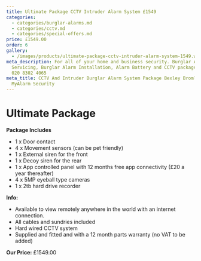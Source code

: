 ```yaml
---
title: Ultimate Package CCTV Intruder Alarm System £1549
categories:
  - categories/burglar-alarms.md
  - categories/cctv.md
  - categories/special-offers.md
price: £1549.00
order: 6
gallery:
  - /images/products/ultimate-package-cctv-intruder-alarm-system-1549.webp
meta_description: For all of your home and business security. Burglar Alarm
  Servicing, Burglar Alarm Installation, Alarm Battery and CCTV packages. Call
  020 8302 4065
meta_title: CCTV And Intruder Burglar Alarm System Package Bexley Bromley -
  MyAlarm Security
---
```

# Ultimate Package

**Package Includes**

- 1 x Door contact
- 4 x Movement sensors (can be pet friendly)
- 1 x External siren for the front
- 1 x Decoy siren for the rear
- 1 x App controlled panel with 12 months free app connectivity (£20 a year thereafter)
- 4 x 5MP eyeball type cameras
- 1 x 2tb hard drive recorder

**Info:**

- Available to view remotely anywhere in the world with an internet connection.
- All cables and sundries included
- Hard wired CCTV system
- Supplied and fitted and with a 12 month parts warranty (no VAT to be added)

**Our Price:** £1549.00
